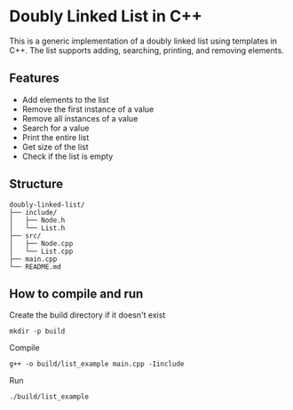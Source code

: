 # Doubly Linked List in C++

This is a generic implementation of a doubly linked list using templates in C++. The list supports adding, searching, printing, and removing elements.

## Features
- Add elements to the list
- Remove the first instance of a value
- Remove all instances of a value
- Search for a value
- Print the entire list
- Get size of the list
- Check if the list is empty

## Structure
```
doubly-linked-list/
├── include/
│   ├── Node.h
│   └── List.h
├── src/
│   ├── Node.cpp
│   └── List.cpp
├── main.cpp
└── README.md
```

## How to compile and run

Create the build directory if it doesn't exist
```
mkdir -p build
```
Compile
```
g++ -o build/list_example main.cpp -Iinclude
```
Run
```
./build/list_example
```

